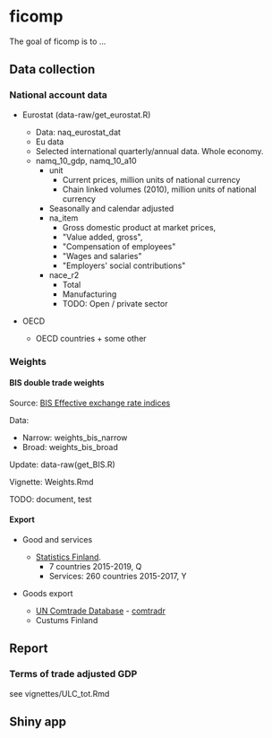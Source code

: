 # ficomp

<!-- badges: start -->
<!-- badges: end -->

The goal of ficomp is to ...

## Data collection


### National account data 

- Eurostat (data-raw/get_eurostat.R)
  + Data: naq_eurostat_dat
  + Eu data
  + Selected international quarterly/annual data. Whole economy.
  + namq_10_gdp, namq_10_a10
    - unit
      + Current prices, million units of national currency
      + Chain linked volumes (2010), million units of national currency
    -  Seasonally and calendar adjusted
    - na_item
      + Gross domestic product at market prices, 
      + "Value added, gross", 
      + "Compensation of employees"
      + "Wages and salaries" 
      + "Employers' social contributions" 
    - nace_r2
      + Total
      + Manufacturing
      + TODO: Open / private sector
  
- OECD
  + OECD countries + some other


### Weights

#### BIS double trade weights

Source: [BIS Effective exchange rate indices](https://www.bis.org/statistics/eer.htm)

Data: 
* Narrow: weights_bis_narrow
* Broad: weights_bis_broad

Update: data-raw(get_BIS.R)

Vignette: Weights.Rmd

TODO: document, test

#### Export

* Good and services
  + [Statistics Finland](http://tilastokeskus.fi/til/tpulk/). 
    + 7 countries 2015-2019, Q
    + Services: 260 countries 2015-2017, Y

* Goods export
  + [UN Comtrade Database](https://comtrade.un.org/) - [comtradr](https://cran.r-project.org/web/packages/comtradr/)
  + Custums Finland

 

## Report

### Terms of trade adjusted GDP

see vignettes/ULC_tot.Rmd

## Shiny app


